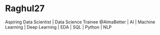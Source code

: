 # Raghul27
Aspiring Data Scientist  | Data Science Trainee @AImaBetter | AI | Machine Learning | Deep Learning | EDA | SQL | Python | NLP
